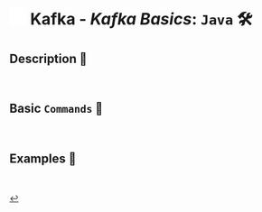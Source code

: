 # <img src="../../assets/img/kafka.png" width="30px"> **Kafka** - ***Kafka Basics***: `Java` 🛠️


## **Description** 👀

<br />

## **Basic** `Commands` 📝

<br />


## **Examples** 🧩

<br />

[↩️](../README.md)
